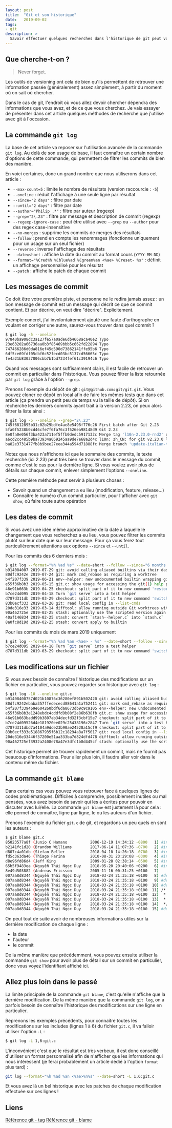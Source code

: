```yaml
---
layout: post
title:  "Git et son historique"
date:   2019-09-02
tags:
- git
description: >
  Savoir effectuer quelques recherches dans l'historique de git peut vous faire gagner beaucoup de temps.
---
```


## Que cherche-t-on ?

> Never forget.

Les outils de versioning ont cela de bien qu'ils permettent de retrouver une information passée (généralement) assez simplement, à partir du moment où on sait où chercher.

Dans le cas de git, l'endroit où vous allez devoir chercher dépendra des informations que vous avez, et de ce que vous cherchez. Je vais essayer de présenter dans cet article quelques méthodes de recherche que j'utilise avec git à l'occasion.

## La commande `git log`

La base de cet article va reposer sur l'utilisation avancée de la commande `git log`. Au delà de son usage de base, il faut connaître un certain nombre d'options de cette commande, qui permettent de filtrer les commits de bien des manière.

En voici certaines, donc un grand nombre que nous utiliserons dans cet article :
- `--max-count=5` : limite le nombre de résultats (version raccourcie : `-5`)
- `--oneline` : réduit l'affichage à une seule ligne par résultat
- `--since="2 days"` : filtre par date
- `--until="2 days"` : filtre par date
- `--author="Philip .*"` : filtre par auteur (regexp)
- `--grep="2\.23"` : filtre par message et description de commit (regexp)
- `--regexp-ignore-case` : peut être utilisé avec `--grep` ou `--author` pour des regex case-insensitive
- `--no-merges` : supprime les commits de merges des résultats
- `--follow` : prend en compte les renommages (fonctionne uniquement pour un usage sur un seul fichier)
- `--reverse` : inverse l'affichage des résultats
- `--date=short` : affiche la date du commit au format cours (`YYYY-MM-DD`)
- `--format="%Cred%h %Cblue%ad %Cgreen%an <%ae> %Creset- %s"` : définit un affichage personnalisé pour les résultat
- `--patch` : affiche le patch de chaque commit

## Les messages de commit

Ce doit être votre première piste, et personne ne le redira jamais assez : un bon message de commit est un message qui décrit ce que ce commit contient. Et par décrire, on veut dire "décrire". Explicitement.

Exemple concret, j'ai involontairement ajouté une faute d'orthographe en voulant en corriger une autre, saurez-vous trouver dans quel commit ?

```sh
$ git log -5 --oneline
97840ba908dc3a127fe57a0ade6db4668aca40e2 Typo
23e63202a66736aa0b3f85469bbb5c662fd22894 Typo
747466286d0da816ef45d590d73862141ffe95b6 Typo
6df5ce69fdf05cbf6c52fecd03bc5137cd56665c Typo
fe4a21b83037006cbb7b1bd7234fef61c39194c6 Typo
```

Quand vos messages sont suffisamment clairs, il est facile de retrouver un commit en particulier dans l'historique. Vous pouvez filtrer la liste retournée par `git log` grâce à l'option `--grep`.

Prenons l'exemple du dépôt de git : `git@github.com:git/git.git`. Vous pouvez cloner ce dépôt en local afin de faire les mêmes tests que dans cet article (ça prendra un petit peu de temps vu la taille de dépôt). Si on recherche les derniers commits ayant trait à la version 2.23, on peux alors filtrer la liste ainsi :

```sh
$ git log -5 --oneline --grep="2\.23"
745f6812895b31c02b29bdfe4ae8e5498f776c26 First batch after Git 2.23
5fa0f5238b0cd46cfe7f6fa76c3f526ea98148d9 Git 2.23
8e0fa0e056f3ba423a711ef5ffb0dedc5917132c Merge tag 'l10n-2.23.0-rnd2' of git://github.com/git-l10n/git-po
a6cd2cc485b9ba73934a059245aa9de7e68a2d4c l10n: zh_CN: for git v2.23.0 l10n round 1~2
ba82e3731477fb8b9bee27eea344a594d71888fc Merge branch 'update-italian-translation' of github.com:AlessandroMenti/git-po
```

Notez que nous n'affichons ici que le sommaire des commits, le texte recherché (ici 2.23) peut très bien se trouver dans le message du commit, comme c'est le cas pour la dernière ligne. Si vous voulez avoir plus de détails sur chaque commit, enlever simplement l'options `--oneline`.

Cette première méthode peut servir à plusieurs choses :
- Savoir quand un changement a eu lieu (modification, feature, release...)
- Connaître le numéro d'un commit particulier, pour l'afficher avec `git show`, où faire toute autre opération

## Les dates de commit

Si vous avez une idée même approximative de la date à laquelle le changement que vous recherchez a eu lieu, vous pouvez filtrer les commits plutôt sur leur date que sur leur message. Pour ça vous ferez tout particulièrement attentions aux options `--since` et `--until`.

Pour les commits des 6 derniers mois :

```sh
$ git log --format="%h %ad %s" --date=short --follow --since="6 months ago" git.c
b914084007 2019-07-29 git: avoid calling aliased builtins via their dashed form
80dfc9242e 2019-07-24 git: mark cmd_rebase as requiring a worktree
b4f207f339 2019-06-21 env--helper: new undocumented builtin wrapping git_env_*()
e55f36b8b3 2019-05-15 git.c: show usage for accessing the git(1) help page
46e91b663b 2019-04-25 checkout: split part of it to new command 'restore'
b7ce24d095 2019-04-18 Turn `git serve` into a test helper
d787d311db 2019-03-29 checkout: split part of it to new command 'switch'
83b0ecf333 2019-03-20 git: read local config in --list-cmds
20de316e33 2019-03-14 difftool: allow running outside Git worktrees with --no-index
90a462725e 2019-02-25 stash: optionally use the scripted version again
40af146834 2019-02-25 stash: convert `stash--helper.c` into `stash.c`
8a0fc8d19d 2019-02-25 stash: convert apply to builtin
```

Pour les commits du mois de mars 2019 uniquement

```sh
$ git log --format="%h %ad %an <%ae> - %s" --date=short --follow --since="2019-04-01" --until="2019-04-30" git.c
b7ce24d095 2019-04-18 Turn `git serve` into a test helper
d787d311db 2019-03-29 checkout: split part of it to new command 'switch'
```

## Les modifications sur un fichier

Si vous avez besoin de connaître l'historique des modifications sur un fichier en particulier, vous pouvez regarder son historique avec `git log` :

```sh
$ git log -10 --oneline git.c
b91408400757d021b10876c36280ef891b502420 git: avoid calling aliased builtins via their dashed form
80dfc9242ebaba357ffedececd88641a1a752411 git: mark cmd_rebase as requiring a worktree
b4f207f339469e604260bdf6da8673db9c9c9105 env--helper: new undocumented builtin wrapping git_env_*()
e55f36b8b3e1248ebdc4cddfd9b08f2e86b638fb git.c: show usage for accessing the git(1) help page
46e91b663badd99b3807ab34decfd32f3cbf15e7 checkout: split part of it to new command 'restore'
b7ce24d09526d4e181920ee029c25438196c2847 Turn `git serve` into a test helper
d787d311dbd7a4104a9dde23b90ae24528a15cf9 checkout: split part of it to new command 'switch'
83b0ecf333e518867935f6b12c18294a8a7f5017 git: read local config in --list-cmds
20de316e33446f37200e51aa333ba7d824dfd478 difftool: allow running outside Git worktrees with --no-index
90a462725ef3932a2408e78a47e3dfc1b8d445cf stash: optionally use the scripted version again
```

Cet historique permet de trouver rapidement un commit, mais ne fournit pas beaucoup d'informations. Pour aller plus loin, il faudra aller voir dans le contenu même du fichier.

## La commande `git blame`

Dans certains cas vous pouvez vous retrouver face à quelques lignes de codes problématiques. Difficiles à comprendre, possiblement inutiles ou mal pensées, vous avez besoin de savoir qui les a écrites pour pouvoir en discuter avec lui/elle. La commande `git blame` est justement là pour cela : elle permet de connaître, ligne par ligne, le ou les auteurs d'un fichier.

Prenons l'exemple du fichier `git.c` de git, et regardons un peu quels en sont les auteurs :

```sh
$ git blame git.c
85023577a8f (Junio C Hamano          2006-12-19 14:34:12 -0800   1) #include "builtin.h"
b2141fc1d20 (Brandon Williams        2017-06-14 11:07:36 -0700   2) #include "config.h"
d807c4a01db (Stefan Beller           2018-04-10 14:26:18 -0700   3) #include "exec-cmd.h"
fd5c363da46 (Thiago Farina           2010-08-31 23:29:08 -0300   4) #include "help.h"
d8e96fd86d4 (Jeff King               2009-01-28 02:38:14 -0500   5) #include "run-command.h"
65b5f9483ea (Nguyễn Thái Ngọc Duy    2018-05-20 20:40:06 +0200   6) #include "alias.h"
8e49d503882 (Andreas Ericsson        2005-11-16 00:31:25 +0100   7)
007aa8d8344 (Nguyễn Thái Ngọc Duy    2018-03-24 21:35:18 +0100   8) #define RUN_SETUP           (1<<0)
007aa8d8344 (Nguyễn Thái Ngọc Duy    2018-03-24 21:35:18 +0100   9) #define RUN_SETUP_GENTLY    (1<<1)
007aa8d8344 (Nguyễn Thái Ngọc Duy    2018-03-24 21:35:18 +0100  10) #define USE_PAGER           (1<<2)
007aa8d8344 (Nguyễn Thái Ngọc Duy    2018-03-24 21:35:18 +0100  11) /*
007aa8d8344 (Nguyễn Thái Ngọc Duy    2018-03-24 21:35:18 +0100  12)  * require working tree to be present -- anything uses this needs
007aa8d8344 (Nguyễn Thái Ngọc Duy    2018-03-24 21:35:18 +0100  13)  * RUN_SETUP for reading from the configuration file.
007aa8d8344 (Nguyễn Thái Ngọc Duy    2018-03-24 21:35:18 +0100  14)  */
007aa8d8344 (Nguyễn Thái Ngọc Duy    2018-03-24 21:35:18 +0100  15) #define NEED_WORK_TREE              (1<<3)
```

On peut tout de suite avoir de nombreuses informations utiles sur la dernière modification de chaque ligne :
- la date
- l'auteur
- le commit

De la même manière que précédemment, vous pouvez ensuite utiliser la commande `git show` pour avoir plus de détail sur un commit en particulier, donc vous voyez l'identifiant affiché ici.

## Allez plus loin dans le passé

La limite principale de la commande `git blame`, c'est qu'elle n'affiche que la dernière modification. De la même manière que la commande `git log`, on a parfois besoin de connaître l'historique des modifications sur une ligne en particulier.

Reprenons les exemples précédents, pour connaître toutes les modifications sur les includes (lignes 1 à 6) du fichier `git.c`, il va falloir utiliser l'option `-L` :

```sh
$ git log -L 1,6:git.c
```

L'inconvénient c'est que le résultat est très verbeux, il est donc conseillé d'utiliser un format personnalisé afin de n'afficher que les informations qui nous intéressent (je ferai probablement un article dédié à l'option `format` plus tard) :

```sh
git log --format="%h %ad %an <%ae>%n%s" --date=short -L 1,6:git.c
```

Et vous avez là un bel historique avec les patches de chaque modification effectuée sur ces lignes !

## Liens

[Référence git - tag](https://git-scm.com/docs/git-tag)
[Référence git - blame](https://git-scm.com/docs/git-blame)
